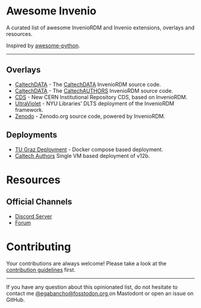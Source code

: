 # Awesome Invenio

A curated list of awesome InvenioRDM and Invenio extensions, overlays and resources.

Inspired by [awesome-python](https://github.com/vinta/awesome-python).

---

## Overlays

* [CaltechDATA](https://github.com/caltechlibrary/caltechdata) - The [CaltechDATA](https://data.caltech.edu) InvenioRDM source code.
* [CaltechDATA](https://github.com/caltechlibrary/caltechauthors) - The [CaltechAUTHORS](https://authors.library.caltech.edu) InvenioRDM source code.
* [CDS](https://github.com/CERNDocumentServer/cds-rdm) - New CERN Institutional Repository CDS, based on InvenioRDM.
* [UltraViolet](https://github.com/nyudlts/ultraviolet) - NYU Libraries' DLTS deployment of the InvenioRDM framework.
* [Zenodo](https://github.com/zenodo/zenodo-rdm) - Zenodo.org source code, powered by InvenioRDM.

## Deployments

* [TU Graz Deployment](https://tu-graz-library.github.io/docs-repository) - Docker compose based deployment.
* [Caltech Authors](https://github.com/caltechlibrary/caltechauthors?tab=readme-ov-file#caltechauthors) Single VM based deployment of v12b.

# Resources

## Official Channels

* [Discord Server](https://discord.gg/8qatqBC)
* [Forum](https://invenio-talk.web.cern.ch/)

# Contributing

Your contributions are always welcome! Please take a look at the
[contribution guidelines](https://github.com/inveniosoftware/awesome-invenio/blob/master/CONTRIBUTING.md)
first.

- - -

If you have any question about this opinionated list, do not hesitate to contact me
[@egabancho@fosstodon.org ](https://fosstodon.org/@egabancho) on Mastodont or open
an issue on GitHub.
